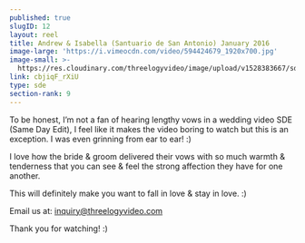 ```yaml
---
published: true
slugID: 12
layout: reel
title: Andrew & Isabella (Santuario de San Antonio) January 2016
image-large: 'https://i.vimeocdn.com/video/594424679_1920x700.jpg'
image-small: >-
  https://res.cloudinary.com/threelogyvideo/image/upload/v1528383667/sde/Isabella.jpg
link: cbjiqF_rXiU
type: sde
section-rank: 9
---
```

To be honest, I’m not a fan of hearing lengthy vows in a wedding video SDE (Same Day Edit), I feel like it makes the video boring to watch but this is an exception. I was even grinning from ear to ear! :)

I love how the bride & groom delivered their vows with so much warmth & tenderness that you can see & feel the strong affection they have for one another.

This will definitely make you want to fall in love & stay in love. :)

Email us at: inquiry@threelogyvideo.com

Thank you for watching! :)
